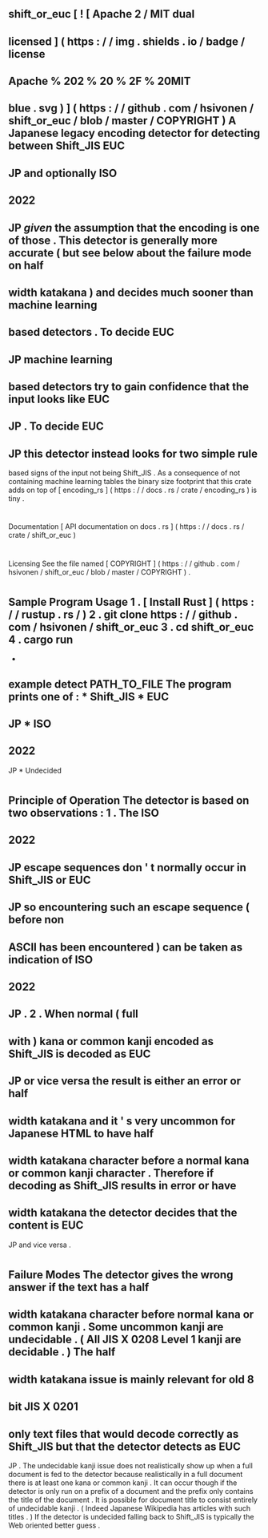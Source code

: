 #
shift_or_euc
[
!
[
Apache
2
/
MIT
dual
-
licensed
]
(
https
:
/
/
img
.
shields
.
io
/
badge
/
license
-
Apache
%
202
%
20
%
2F
%
20MIT
-
blue
.
svg
)
]
(
https
:
/
/
github
.
com
/
hsivonen
/
shift_or_euc
/
blob
/
master
/
COPYRIGHT
)
A
Japanese
legacy
encoding
detector
for
detecting
between
Shift_JIS
EUC
-
JP
and
optionally
ISO
-
2022
-
JP
_given_
the
assumption
that
the
encoding
is
one
of
those
.
This
detector
is
generally
more
accurate
(
but
see
below
about
the
failure
mode
on
half
-
width
katakana
)
and
decides
much
sooner
than
machine
learning
-
based
detectors
.
To
decide
EUC
-
JP
machine
learning
-
based
detectors
try
to
gain
confidence
that
the
input
looks
like
EUC
-
JP
.
To
decide
EUC
-
JP
this
detector
instead
looks
for
two
simple
rule
-
based
signs
of
the
input
not
being
Shift_JIS
.
As
a
consequence
of
not
containing
machine
learning
tables
the
binary
size
footprint
that
this
crate
adds
on
top
of
[
encoding_rs
]
(
https
:
/
/
docs
.
rs
/
crate
/
encoding_rs
)
is
tiny
.
#
#
Documentation
[
API
documentation
on
docs
.
rs
]
(
https
:
/
/
docs
.
rs
/
crate
/
shift_or_euc
)
#
#
Licensing
See
the
file
named
[
COPYRIGHT
]
(
https
:
/
/
github
.
com
/
hsivonen
/
shift_or_euc
/
blob
/
master
/
COPYRIGHT
)
.
#
#
Sample
Program
Usage
1
.
[
Install
Rust
]
(
https
:
/
/
rustup
.
rs
/
)
2
.
git
clone
https
:
/
/
github
.
com
/
hsivonen
/
shift_or_euc
3
.
cd
shift_or_euc
4
.
cargo
run
-
-
example
detect
PATH_TO_FILE
The
program
prints
one
of
:
*
Shift_JIS
*
EUC
-
JP
*
ISO
-
2022
-
JP
*
Undecided
#
#
Principle
of
Operation
The
detector
is
based
on
two
observations
:
1
.
The
ISO
-
2022
-
JP
escape
sequences
don
'
t
normally
occur
in
Shift_JIS
or
EUC
-
JP
so
encountering
such
an
escape
sequence
(
before
non
-
ASCII
has
been
encountered
)
can
be
taken
as
indication
of
ISO
-
2022
-
JP
.
2
.
When
normal
(
full
-
with
)
kana
or
common
kanji
encoded
as
Shift_JIS
is
decoded
as
EUC
-
JP
or
vice
versa
the
result
is
either
an
error
or
half
-
width
katakana
and
it
'
s
very
uncommon
for
Japanese
HTML
to
have
half
-
width
katakana
character
before
a
normal
kana
or
common
kanji
character
.
Therefore
if
decoding
as
Shift_JIS
results
in
error
or
have
-
width
katakana
the
detector
decides
that
the
content
is
EUC
-
JP
and
vice
versa
.
#
#
Failure
Modes
The
detector
gives
the
wrong
answer
if
the
text
has
a
half
-
width
katakana
character
before
normal
kana
or
common
kanji
.
Some
uncommon
kanji
are
undecidable
.
(
All
JIS
X
0208
Level
1
kanji
are
decidable
.
)
The
half
-
width
katakana
issue
is
mainly
relevant
for
old
8
-
bit
JIS
X
0201
-
only
text
files
that
would
decode
correctly
as
Shift_JIS
but
that
the
detector
detects
as
EUC
-
JP
.
The
undecidable
kanji
issue
does
not
realistically
show
up
when
a
full
document
is
fed
to
the
detector
because
realistically
in
a
full
document
there
is
at
least
one
kana
or
common
kanji
.
It
can
occur
though
if
the
detector
is
only
run
on
a
prefix
of
a
document
and
the
prefix
only
contains
the
title
of
the
document
.
It
is
possible
for
document
title
to
consist
entirely
of
undecidable
kanji
.
(
Indeed
Japanese
Wikipedia
has
articles
with
such
titles
.
)
If
the
detector
is
undecided
falling
back
to
Shift_JIS
is
typically
the
Web
oriented
better
guess
.
